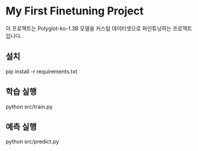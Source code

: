 # My First Finetuning Project

이 프로젝트는 Polyglot-ko-1.3B 모델을 커스텀 데이터셋으로 파인튜닝하는 프로젝트입니다.

## 설치

pip install -r requirements.txt

## 학습 실행

python src/train.py

## 예측 실행

python src/predict.py
